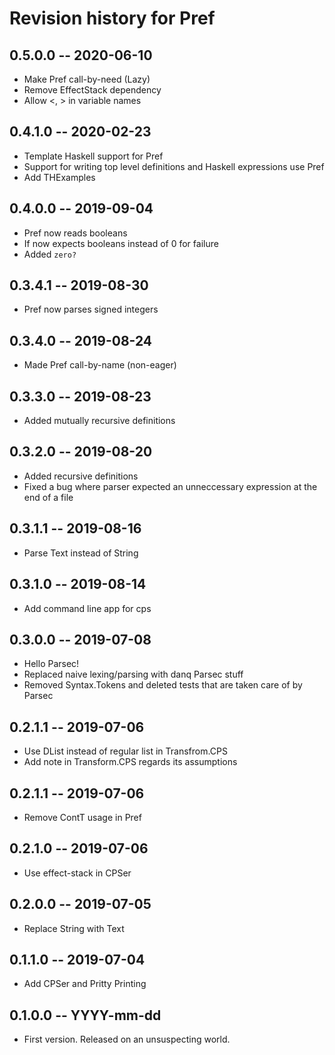 # Revision history for Pref

## 0.5.0.0 -- 2020-06-10

* Make Pref call-by-need (Lazy)
* Remove EffectStack dependency
* Allow <, > in variable names

## 0.4.1.0 -- 2020-02-23

* Template Haskell support for Pref
* Support for writing top level definitions and Haskell expressions use Pref
* Add THExamples

## 0.4.0.0 -- 2019-09-04

* Pref now reads booleans
* If now expects booleans instead of 0 for failure
* Added `zero?`


## 0.3.4.1 -- 2019-08-30

* Pref now parses signed integers


## 0.3.4.0 -- 2019-08-24

* Made Pref call-by-name (non-eager)


## 0.3.3.0 -- 2019-08-23

* Added mutually recursive definitions


## 0.3.2.0 -- 2019-08-20

* Added recursive definitions
* Fixed a bug where parser expected an unneccessary expression
  at the end of a file


## 0.3.1.1 -- 2019-08-16

* Parse Text instead of String

## 0.3.1.0 -- 2019-08-14

* Add command line app for cps

## 0.3.0.0 -- 2019-07-08

* Hello Parsec!
* Replaced naive lexing/parsing with danq Parsec stuff
* Removed Syntax.Tokens and deleted tests that are taken care of by Parsec

## 0.2.1.1 -- 2019-07-06

* Use DList instead of regular list in Transfrom.CPS
* Add note in Transform.CPS regards its assumptions

## 0.2.1.1 -- 2019-07-06

* Remove ContT usage in Pref

## 0.2.1.0 -- 2019-07-06

* Use effect-stack in CPSer

## 0.2.0.0 -- 2019-07-05

* Replace String with Text

## 0.1.1.0 -- 2019-07-04

* Add CPSer and Pritty Printing

## 0.1.0.0 -- YYYY-mm-dd

* First version. Released on an unsuspecting world.
